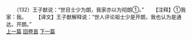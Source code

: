 　　（132）王子猷说：“世目士少为朗，我家亦以为彻朗①。”
　　【注释】①我家：我。
　　【译文】王子猷解释说：“世人评论祖士少是开朗，我也认为是通达。开朗。”
<br>[上一篇](08_131) [回卷首](08_000) [下一篇](08_133)
